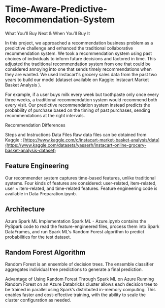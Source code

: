 # Time-Aware-Predictive-Recommendation-System

What You’ll Buy Next & When You’ll Buy It

In this project, we approached a recommendation business problem as a predictive challenge and enhanced the traditional collaborative recommendation system. We took a recommendation system using past choices of individuals to inform future decisions and factored in time. This adjusted the traditional recommendation system from one that could be considered annoying into one that sends timely recommendations when they are wanted. We used Instacart's grocery sales data from the past two years to build our model (dataset available on Kaggle: Instacart Market Basket Analysis
).

For example, if a user buys milk every week but toothpaste only once every three weeks, a traditional recommendation system would recommend both every visit. Our predictive recommendation system instead predicts the probability of purchase based on the timing of past purchases, sending recommendations at the right intervals.

Recommendation Differences

Steps and Instructions
Data Files
Raw data files can be obtained from Kaggle : [https://www.kaggle.com/c/instacart-market-basket-analysis/data](https://www.kaggle.com/datasets/yasserh/instacart-online-grocery-basket-analysis-dataset)

## Feature Engineering
Our recommender system captures time-based features, unlike traditional systems. Four kinds of features are considered: user-related, item-related, user × item-related, and time-related features. Feature engineering code is available in Data Preparation.ipynb.

## Architecture

Azure Spark ML Implementation
Spark ML - Azure.ipynb contains the PySpark code to read the feature-engineered files, process them into Spark DataFrames, and run Spark ML's Random Forest algorithm to predict probabilities for the test dataset.

## Random Forest Algorithm
Random Forest is an ensemble of decision trees. The ensemble classifier aggregates individual tree predictions to generate a final prediction.

Advantage of Using Random Forest Through Spark ML on Azure
Running Random Forest on an Azure Databricks cluster allows each decision tree to be trained in parallel using Spark’s distributed in-memory computing. This enables faster and cost-effective training, with the ability to scale the cluster configuration as needed.
